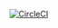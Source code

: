 [![CircleCI](https://dl.circleci.com/status-badge/img/gh/kagitajagadeesh/cloud_devops_capstone/tree/main.svg?style=svg)](https://dl.circleci.com/status-badge/redirect/gh/kagitajagadeesh/cloud_devops_capstone/tree/main)